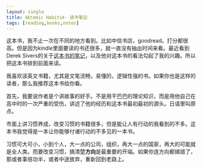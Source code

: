 ```yaml
---
layout: single
title: 《Atomic Habits》- 读书笔记
tags: [reading,books,notes]
---
```


这本书，我不止一次在不同的地方看到。比如中信书店，goodread。打分都很高。但是因为kindle里面要读的书还很多，就一直没有抽出时间来看。最近看到Derek Sivers的关于[这本书的笔记](https://sivers.org/book/AtomicHabits)，以及他对这本书的看法勾起了我的兴趣。所以把这本书排到前面来读。

我喜欢读英文书籍，尤其是文笔流畅，易懂的，逻辑性强的书。如果你也是这样的读者，那么我推荐这本书给你看。

首先，我要说作者是个讲故事的好手。不是用干巴巴的理论知识，而是用他自己在高中时的一次严重的受伤，讲述了他的经历和这本书最初最初的源头。日语里叫原点。

市面上讲习惯养成，改变习惯的书籍很多，但是能让人有行动的我看到的不多。这本书我觉得是一本让你能够付诸行动的不多见的一本书。

习惯可大可小，小到个人，大一点的公司，组织，再大一点的国家，再大的可能就是全人类。而要改变习惯，搞清楚**方向**是最重要的开端。如果你连方向都搞错了，那或者事倍功半，或者中途放弃，重新回到老路上。